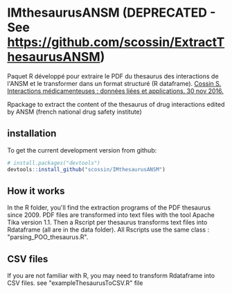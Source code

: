 # IMthesaurusANSM (DEPRECATED - See https://github.com/scossin/ExtractThesaurusANSM)
Paquet R développé pour extraire le PDF du thesaurus des interactions de l'ANSM et le transformer dans un format structuré (R dataframe). [Cossin S. Interactions médicamenteuses : données liées et applications. 30 nov 2016.](https://dumas.ccsd.cnrs.fr/dumas-01442668)

Rpackage to extract the content of the thesaurus of drug interactions edited by ANSM (french national drug safety institute)

## installation
To get the current development version from github:
```R
# install.packages("devtools")
devtools::install_github("scossin/IMthesaurusANSM")
```

## How it works
In the R folder, you'll find the extraction programs of the PDF thesaurus since 2009.
PDF files are transformed into text files with the tool Apache Tika version 1.1. 
Then a Rscript per thesaurus transforms text files into Rdataframe (all are in the data folder). 
All Rscripts use the same class : "parsing_POO_thesaurus.R".

## CSV files
If you are not familiar with R, you may need to transform Rdataframe into CSV files. 
see "exampleThesaurusToCSV.R" file
